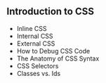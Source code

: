 ## Introduction to CSS
- Inline CSS
- Internal CSS
- External CSS
- How to Debug CSS Code
- The Anatomy of CSS Syntax
- CSS Selectors
- Classes vs. Ids
